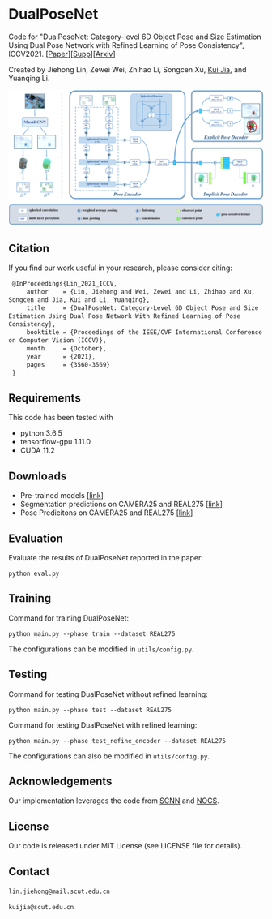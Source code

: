 # DualPoseNet
Code for "DualPoseNet: Category-level 6D Object Pose and Size Estimation Using Dual Pose Network with Refined Learning of Pose Consistency", ICCV2021. [[Paper](https://openaccess.thecvf.com/content/ICCV2021/papers/Lin_DualPoseNet_Category-Level_6D_Object_Pose_and_Size_Estimation_Using_Dual_ICCV_2021_paper.pdf)][[Supp](https://openaccess.thecvf.com/content/ICCV2021/supplemental/Lin_DualPoseNet_Category-Level_6D_ICCV_2021_supplemental.pdf)][[Arxiv](https://arxiv.org/abs/2103.06526)]

Created by Jiehong Lin, Zewei Wei, Zhihao Li, Songcen Xu, [Kui Jia](http://kuijia.site/), and Yuanqing Li.

![image](https://github.com/Gorilla-Lab-SCUT/DualPoseNet/blob/main/doc/FigNetwork2.png)


## Citation
If you find our work useful in your research, please consider citing:

     @InProceedings{Lin_2021_ICCV,
         author    = {Lin, Jiehong and Wei, Zewei and Li, Zhihao and Xu, Songcen and Jia, Kui and Li, Yuanqing},
         title     = {DualPoseNet: Category-Level 6D Object Pose and Size Estimation Using Dual Pose Network With Refined Learning of Pose Consistency},
         booktitle = {Proceedings of the IEEE/CVF International Conference on Computer Vision (ICCV)},
         month     = {October},
         year      = {2021},
         pages     = {3560-3569}
     }

## Requirements
This code has been tested with
- python 3.6.5
- tensorflow-gpu 1.11.0
- CUDA 11.2

## Downloads
- Pre-trained models [[link](https://drive.google.com/file/d/16DVaudTE_K_dqXbKoW7SASgxRQnfHApI/view?usp=sharing)]
- Segmentation predictions on CAMERA25 and REAL275 [[link](https://drive.google.com/file/d/1RwAbFWw2ITX9mXzLUEBjPy_g-MNdyHET/view?usp=sharing)]
- Pose Predicitons on CAMERA25 and REAL275 [[link](https://drive.google.com/file/d/10TBFY73BMmTxfErlbMqZKfClZgxMzMd9/view?usp=sharing)]

## Evaluation
Evaluate the results of DualPoseNet reported in the paper:

```
python eval.py
```

## Training

Command for training DualPoseNet:
```
python main.py --phase train --dataset REAL275
```
The configurations can be modified in ```utils/config.py```.

## Testing
Command for testing DualPoseNet without refined learning:
```
python main.py --phase test --dataset REAL275
```

Command for testing DualPoseNet with refined learning:
```
python main.py --phase test_refine_encoder --dataset REAL275
```

The configurations can also be modified in ```utils/config.py```.

## Acknowledgements

Our implementation leverages the code from [SCNN](https://github.com/daniilidis-group/spherical-cnn) and [NOCS](https://github.com/hughw19/NOCS_CVPR2019).

## License
Our code is released under MIT License (see LICENSE file for details).

## Contact
`lin.jiehong@mail.scut.edu.cn`

`kuijia@scut.edu.cn`


